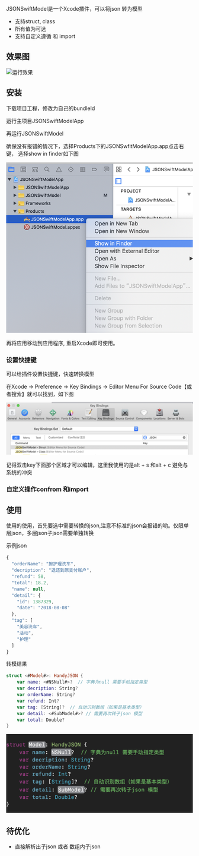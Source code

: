 JSONSwiftModel是一个Xcode插件，可以将json 转为模型
* 支持struct, class 
* 所有值为可选
* 支持自定义遵循 和 import 

## 效果图

![运行效果](./Sources/example.gif)

## 安装

下载项目工程，修改为自己的bundleId

运行主项目JSONSwiftModelApp

再运行JSONSwiftModel

确保没有报错的情况下，选择Products下的JSONSwfitModelApp.app点击右键， 选择show in finder如下图

![](./Sources/showfinder.png)

再将应用移动到应用程序, 重启Xcode即可使用。

### 设置快捷键

可以给插件设置快捷键，快速转换模型

在Xcode -> Preference -> Key Bindings -> Editor Menu For Source Code【或者搜索】就可以找到，如下图

![](./Sources/keybinding.png)

记得双击key下面那个区域才可以编辑，这里我使用的是alt + s 和alt + c 避免与系统的冲突

### 自定义操作confrom 和import


## 使用

使用的使用，首先要选中需要转换的json,注意不标准的json会报错的哟。仅限单层json，多层json子json需要单独转换

示例json

```javascript
{
  "orderName": "擦护理洗车",
  "decription": "退还到原支付账户",
  "refund": 58,
  "total": 18.2,
  "name": null,
  "detail": {
    "id": 1387329,
    "date": "2018-08-08"
  },
  "tag": [
    "美容洗车",
    "活动",
    "护理"
  ]
}
```

转模结果

```swift
struct <#Model#>: HandyJSON {
    var name: <#NSNull#>?  // 字典为null 需要手动指定类型
    var decription: String?
    var orderName: String?
    var refund: Int?
    var tag: [String]?  // 自动识别数组（如果是基本类型）
    var detail: <#SubModel#>? // 需要再次转子json 模型
    var total: Double?
}
```

![效果图](./Sources/result.png)

## 待优化
* 直接解析出子json 或者 数组内子json
